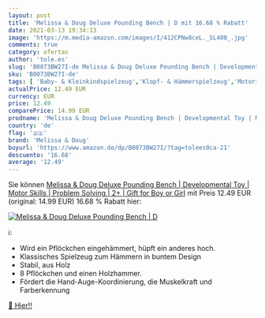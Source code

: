 ```yaml
---
layout: post
title: 'Melissa & Doug Deluxe Pounding Bench | D mit 16.68 % Rabatt'
date: 2021-03-13 19:34:13
image: 'https://m.media-amazon.com/images/I/412CPNw8ceL._SL400_.jpg'
comments: true
category: ofertas
author: 'tole.es'
slug: 'B0073BW27I-de Melissa & Doug Deluxe Pounding Bench | Developmental Toy |...'
sku: 'B0073BW27I-de'
tags: [ 'Baby- & Kleinkindspielzeug','Klopf- & Hämmerspielzeug','Motorikspielzeug','Spielzeug','melissa & doug', ]
actualPrice: 12.49 EUR
currency: EUR
price: 12.49
comparePrice: 14.99 EUR
prodname: 'Melissa & Doug Deluxe Pounding Bench | Developmental Toy | Motor Skills | Problem Solving | 2+ | Gift for Boy or Girl'
country: 'de'
flag: '🇩🇪'
brand: 'Melissa & Doug'
buyurl: 'https://www.amazon.de/dp/B0073BW27I/?tag=tolees0ca-21'
descuento: '16.68'
average: '12.49'
---
```


Sie können [Melissa & Doug Deluxe Pounding Bench | Developmental Toy | Motor Skills | Problem Solving | 2+ | Gift for Boy or Girl](https://www.amazon.de/dp/B0073BW27I/?tag=tolees0ca-21) mit Preis 12.49 EUR (original: 14.99 EUR) 16.68 % Rabatt hier:

[![Melissa & Doug Deluxe Pounding Bench | D](https://m.media-amazon.com/images/I/412CPNw8ceL._SL400_.jpg)](https://www.amazon.de/dp/B0073BW27I/?tag=tolees0ca-21)

ℹ️:

- Wird ein Pflöckchen eingehämmert, hüpft ein anderes hoch.
- Klassisches Spielzeug zum Hämmern in buntem Design
- Stabil, aus Holz
- 8 Pflöckchen und einen Holzhammer.
- Fördert die Hand-Auge-Koordinierung, die Muskelkraft und Farberkennung

[🛒 Hier!!](https://www.amazon.de/dp/B0073BW27I/?tag=tolees0ca-21)
